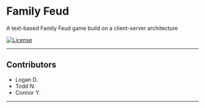# Family Feud

A text-based Family Feud game build on a client-server architecture

[![License](http://img.shields.io/:license-mit-blue.svg?style=flat-square)](http://badges.mit-license.org)

---

## Contributors

- Logan D.
- Todd N.
- Connor Y.

---
